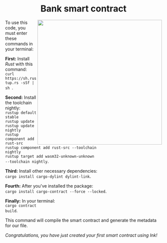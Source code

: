 <h1 align="center">Bank smart contract</h1>
<img src="https://media3.giphy.com/media/iG4zIb2xaxCBbZ3uei/giphy.gif?cid=ecf05e47jepsoc6iqg175d7y1caf5m3ernz0c6p3kox8oby4&rid=giphy.gif&ct=g" align="right" width="400">
<p>
  To use this code, you must enter these commands in your terminal:
</p>
<p>
  <strong>First:</strong> Install <em>Rust</em> with this command: <code>curl https://sh.rustup.rs -sSf | sh </code>. <br>
  
  <strong>Second:</strong> Install the toolchain nightly: <br>
  <code>rustup default stable</code> <br>
  <code>rustup update</code> <br>
  <code>rustup update nightly</code> <br>
  <code>rustup component add rust-src</code> <br>
  <code>rustup component add rust-src --toolchain nightly</code> <br>
  <code>rustup target add wasm32-unknown-unknown --toolchain nightly</code>. <br>
  
  <strong>Third:</strong> Install other necessary dependencies: <br>
  <code>cargo install cargo-dylint dylint-link</code>. <br>
  
  <strong>Fourth:</strong> After you've installed the package: <br>
  <code>cargo install cargo-contract --force --locked</code>.
  
  <strong>Finally:</strong> In your terminal: <br>
  <code>cargo contract build</code>. <br>
  
  This command will compile the smart contract and generate the metadata for our file. <br>
  
  <em>Congratulations, you have just created your first smart contract using Ink!</em>
</p>
